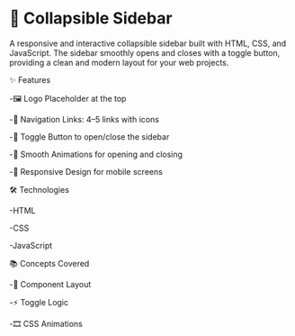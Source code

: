 # 🌟 Collapsible Sidebar
A responsive and interactive collapsible sidebar built with HTML, CSS, and JavaScript. The sidebar smoothly opens and closes with a toggle button, providing a clean and modern layout for your web projects.

✨ Features

-🖼️ Logo Placeholder at the top

-🔗 Navigation Links: 4–5 links with icons

-🔘 Toggle Button to open/close the sidebar

-🎨 Smooth Animations for opening and closing

-📱 Responsive Design for mobile screens

🛠️ Technologies

-HTML

-CSS

-JavaScript

📚 Concepts Covered

-🧩 Component Layout

-⚡ Toggle Logic

-🎞️ CSS Animations
